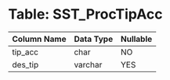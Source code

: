 # Table: SST_ProcTipAcc

| Column Name | Data Type | Nullable |
|-------------|-----------|----------|
| tip_acc | char | NO |
| des_tip | varchar | YES |
